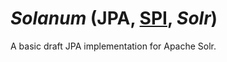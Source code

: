 *Solanum* (JPA, [SPI](http://bdulac.github.io/note/spi), *Solr*)
=======

A basic draft JPA implementation for Apache Solr.
